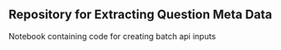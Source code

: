 ## Repository for Extracting Question Meta Data

Notebook containing code for creating batch api inputs

